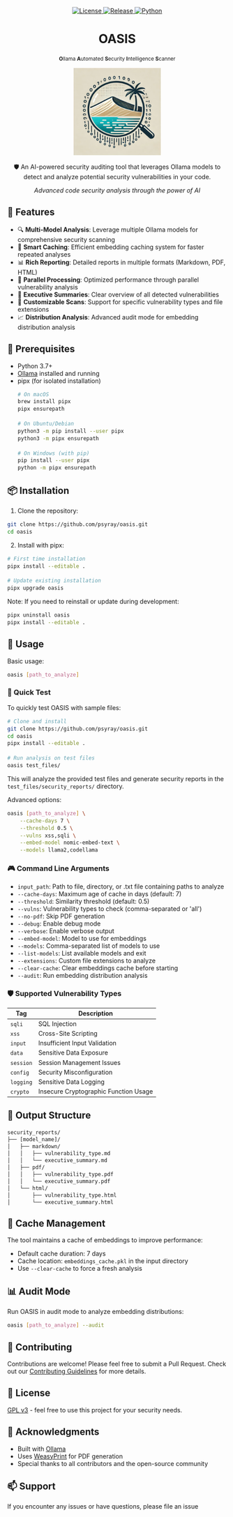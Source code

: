 <p align="center">
  <a href="https://github.com/psyray/oasis/blob/main/LICENSE">
    <img src="https://img.shields.io/github/license/psyray/oasis" alt="License">
  </a>
  <a href="https://github.com/psyray/oasis/releases">
    <img src="https://img.shields.io/github/v/release/psyray/oasis" alt="Release">
  </a>
  <a href="https://python.org">
    <img src="https://img.shields.io/badge/python-3.7+-blue.svg" alt="Python">
  </a>
</p>

<div align="center">
  <h1>OASIS</h1>
</div>
<p align="center">
  <small><strong>O</strong>llama <strong>A</strong>utomated <strong>S</strong>ecurity <strong>I</strong>ntelligence <strong>S</strong>canner</small>
</p>

<p align="center">
  <img src=".github/images/logo.webp" alt="OASIS Logo" width="200"/>
</p>

<p align="center">
  🛡️ An AI-powered security auditing tool that leverages Ollama models to detect and analyze potential security vulnerabilities in your code.
</p>

<p align="center">
  <em>Advanced code security analysis through the power of AI</em>
</p>

## 🌟 Features

- 🔍 **Multi-Model Analysis**: Leverage multiple Ollama models for comprehensive security scanning
- 💾 **Smart Caching**: Efficient embedding caching system for faster repeated analyses
- 📊 **Rich Reporting**: Detailed reports in multiple formats (Markdown, PDF, HTML)
- 🔄 **Parallel Processing**: Optimized performance through parallel vulnerability analysis
- 📝 **Executive Summaries**: Clear overview of all detected vulnerabilities
- 🎯 **Customizable Scans**: Support for specific vulnerability types and file extensions
- 📈 **Distribution Analysis**: Advanced audit mode for embedding distribution analysis

## 🚀 Prerequisites

- Python 3.7+
- [Ollama](https://ollama.ai) installed and running
- pipx (for isolated installation)
  ```bash
  # On macOS
  brew install pipx
  pipx ensurepath

  # On Ubuntu/Debian
  python3 -m pip install --user pipx
  python3 -m pipx ensurepath

  # On Windows (with pip)
  pip install --user pipx
  python -m pipx ensurepath
  ```

## 📦 Installation

1. Clone the repository:
```bash
git clone https://github.com/psyray/oasis.git
cd oasis
```

2. Install with pipx:
```bash
# First time installation
pipx install --editable .

# Update existing installation
pipx upgrade oasis
```

Note: If you need to reinstall or update during development:
```bash
pipx uninstall oasis
pipx install --editable .
```

## 🔧 Usage

Basic usage:
```bash
oasis [path_to_analyze]
```

### 🚀 Quick Test

To quickly test OASIS with sample files:
```bash
# Clone and install
git clone https://github.com/psyray/oasis.git
cd oasis
pipx install --editable .

# Run analysis on test files
oasis test_files/
```

This will analyze the provided test files and generate security reports in the `test_files/security_reports/` directory.

Advanced options:
```bash
oasis [path_to_analyze] \
    --cache-days 7 \
    --threshold 0.5 \
    --vulns xss,sqli \
    --embed-model nomic-embed-text \
    --models llama2,codellama
```

### 🎮 Command Line Arguments

- `input_path`: Path to file, directory, or .txt file containing paths to analyze
- `--cache-days`: Maximum age of cache in days (default: 7)
- `--threshold`: Similarity threshold (default: 0.5)
- `--vulns`: Vulnerability types to check (comma-separated or 'all')
- `--no-pdf`: Skip PDF generation
- `--debug`: Enable debug mode
- `--verbose`: Enable verbose output
- `--embed-model`: Model to use for embeddings
- `--models`: Comma-separated list of models to use
- `--list-models`: List available models and exit
- `--extensions`: Custom file extensions to analyze
- `--clear-cache`: Clear embeddings cache before starting
- `--audit`: Run embedding distribution analysis

### 🛡️ Supported Vulnerability Types

| Tag | Description |
|-----|-------------|
| `sqli` | SQL Injection |
| `xss` | Cross-Site Scripting |
| `input` | Insufficient Input Validation |
| `data` | Sensitive Data Exposure |
| `session` | Session Management Issues |
| `config` | Security Misconfiguration |
| `logging` | Sensitive Data Logging |
| `crypto` | Insecure Cryptographic Function Usage |

## 📁 Output Structure

```
security_reports/
├── [model_name]/
│   ├── markdown/
│   │   ├── vulnerability_type.md
│   │   └── executive_summary.md
│   ├── pdf/
│   │   ├── vulnerability_type.pdf
│   │   └── executive_summary.pdf
│   └── html/
│       ├── vulnerability_type.html
│       └── executive_summary.html
```

## 💾 Cache Management

The tool maintains a cache of embeddings to improve performance:
- Default cache duration: 7 days
- Cache location: `embeddings_cache.pkl` in the input directory
- Use `--clear-cache` to force a fresh analysis

## 📊 Audit Mode

Run OASIS in audit mode to analyze embedding distributions:
```bash
oasis [path_to_analyze] --audit
```

## 🤝 Contributing

Contributions are welcome! Please feel free to submit a Pull Request. Check out our [Contributing Guidelines](CONTRIBUTING.md) for more details.

## 📄 License

[GPL v3](LICENSE) - feel free to use this project for your security needs.

## 🙏 Acknowledgments

- Built with [Ollama](https://ollama.ai)
- Uses [WeasyPrint](https://weasyprint.org/) for PDF generation
- Special thanks to all contributors and the open-source community

## 📫 Support

If you encounter any issues or have questions, please file an issue

